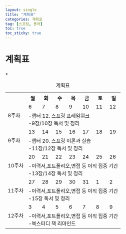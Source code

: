 ```yaml
---
layout: single
title: "계획표"
categories: 계획표
tag: [스프링, 용어]
toc: true
toc_sticky: true 
---
```

# 계획표

<table>
 <caption>계획표</caption>
 <tr><th></th><th>월</th><th>화</th><th>수</th><th>목</th><th>금</th><th>토</th><th>일</th></tr>
 <tr><td rowspan="2">8주차</td><td>6</td><td>7</td><td>8</td><td>9</td><td>10</td><td>11</td><td>12</td></tr>
 <tr><td colspan="7">
 -챕터 12. 스프링 프레임워크<br>
 -9장/10장 독서 및 정리
 </td></tr>
 <tr><td rowspan="2">9주차</td><td>13</td><td>14</td><td>15</td><td>16</td><td>17</td><td>18</td>><td>19</td></tr>
 <tr><td colspan="7">
 -챕터 20. 스프링 이론과 실습<br>
 -11장/12장 독서 및 정리
 </td></tr>
 <tr><td rowspan="2">10주차</td><td>20</td><td>21</td><td>22</td><td>23</td><td>24</td><td>25</td><td>26</td></tr>
 <tr><td colspan="7">
 -이력서,포트폴리오,면접 등 이직 집중 기간<br>
 -13장/14장 독서 및 정리
 </td></tr>
 <tr><td rowspan="2">11주차</td><td>27</td><td>28</td><td>29</td><td>30</td><td>31</td><td>1</td><td>2</td></tr>
 <tr><td colspan="7">
 -이력서,포트폴리오,면접 등 이직 집중 기간<br>
 -15장 독서 및 정리
 </td></tr>
 <tr><td rowspan="2">12주차</td><td>3</td><td>4</td><td>5</td><td>6</td><td>7</td><td>8</td><td>9</td></tr>
 <tr><td colspan="7">
 -이력서,포트폴리오,면접 등 이직 집중 기간<br>
 -북스터디 책 리마인드
 </td></tr>
</table>
